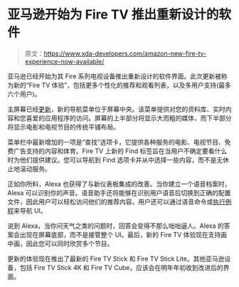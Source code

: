 # 亚马逊开始为 Fire TV 推出重新设计的软件

> 原文：<https://www.xda-developers.com/amazon-new-fire-tv-experience-now-available/>

亚马逊已经开始为其 Fire 系列电视设备推出重新设计的软件界面。此次更新被称为新的“Fire TV 体验”，包括更多个性化的推荐和观看列表，以及多用户支持(最多六个用户)。

主屏幕已经[更新](https://www.cordcuttersnews.com/amazon-rolling-out-new-look-user-interface-to-fire-tv-devices/)，新的导航菜单位于屏幕中央。该菜单提供对您的资料库、实时内容和您喜爱的应用程序的访问。屏幕的上半部分将显示大而粗的媒体，而下半部分将显示电影和电视节目的传统平铺布局。

菜单栏中最新增加的一项是“查找”选项卡，它提供各种服务的电影、电视节目、免费广告支持的内容和体育。Fire TV 上新的 Find 标签旨在当用户不确定要看什么时为他们提供建议。您可以导航到 Find 选项卡并从中选择一些内容，而不是无休止地滚动服务。

正如你所料，Alexa 也获得了与新仪表板集成的改善。当你建立一个语音档案时，Alexa 可以识别你的声音。语音助手还将能够在识别用户语音后切换到正确的配置文件，因此用户可以轻松访问他们的推荐内容。用户还可以通过语音命令或[执行例程](https://www.xda-developers.com/alexa-routines-amazon-fire-tv-commands/)来导航 UI。

说到 Alexa，当你问天气之类的问题时，回答会变得不那么咄咄逼人。Alexa 的答案会出现在屏幕底部，而不是接管整个 UI。最后，新的 Fire TV 体验现在支持画中画，因此您可以同时欣赏多个节目。

更新的体验现在推出了最新的 Fire TV Stick 和 Fire TV Stick Lite。其他亚马逊设备，包括 Fire TV Stick 4K 和 Fire TV Cube，应该会在明年年初收到改进后的界面。